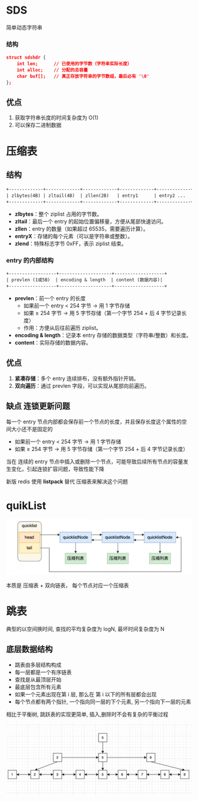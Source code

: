 # SDS

简单动态字符串

### 结构

```json
struct sdshdr {
    int len;      // 已使用的字节数（字符串实际长度）
    int alloc;    // 分配的总容量
    char buf[];   // 真正存放字符串的字节数组，最后必有 '\0'
};
```

## 优点

1. 获取字符串长度的时间复杂度为 O(1)
2. 可以保存二进制数据

# 压缩表

## 结构

```tex
+-------------+-------------+-------------+-------------+-------------+---------+
| zlbytes(4B) | zltail(4B)  | zllen(2B)   | entry1      | entry2 ...  | zlend(1B)
+-------------+-------------+-------------+-------------+-------------+---------+
```

- **zlbytes**：整个 ziplist 占用的字节数。
- **zltail**：最后一个 entry 的起始位置偏移量，方便从尾部快速访问。
- **zllen**：entry 的数量（如果超过 65535，需要遍历计算）。
- **entryX**：存储的每个元素（可以是字符串或整数）。
- **zlend**：特殊标志字节 0xFF，表示 ziplist 结束。

### **entry 的内部结构**

```tex
+------------------+--------------------+-------------------+
| prevlen (1或5B)  | encoding & length  | content (数据内容)|
+------------------+--------------------+-------------------+
```

- **prevlen**：前一个 entry 的长度
	- 如果前一个 entry < 254 字节 → 用 1 字节存储
	- 如果 ≥ 254 字节 → 用 5 字节存储（第一个字节 254 + 后 4 字节记录长度）
	- 作用：方便从后往前遍历 ziplist。
- **encoding & length**：记录本 entry 存储的数据类型（字符串/整数）和长度。
- **content**：实际存储的数据内容。

##  优点

1. **紧凑存储**：多个 entry 连续排布，没有额外指针开销。
2. **双向遍历**：通过 prevlen 字段，可以实现从尾部向前遍历。

## 缺点 连锁更新问题

每一个 entry 节点内部都会保存前一个节点的长度，并且保存长度这个属性的空间大小还不是固定的

- 如果前一个 entry < 254 字节 → 用 1 字节存储
- 如果 ≥ 254 字节 → 用 5 字节存储（第一个字节 254 + 后 4 字节记录长度）

当在 连续的 entry 节点中插入或删除一个节点，可能导致后续所有节点的容量发生变化，引起连锁扩容问题，导致性能下降

新版 redis 使用 **listpack** 替代 压缩表来解决这个问题

# quikList

![image-20250817173212053](./image/%E5%9F%BA%E6%9C%AC%E6%95%B0%E6%8D%AE%E7%BB%93%E6%9E%84//image-20250817173212053.png)

本质是 压缩表 + 双向链表， 每个节点对应一个压缩表

# 跳表

典型的以空间换时间, 查找的平均复杂度为 logN, 最坏时间复杂度为 N

## **底层数据结构**

- 跳表由多层结构构成
- 每一层都是一个有序链表
- 查找是从最顶层开始
- 最底层包含所有元素
- 如果一个元素出现在第 i 层, 那么在 第 i 以下的所有层都会出现
- 每个节点都有两个指针, 一个指向同一层的下个元素, 另一个指向下一层的元素

相比于平衡树, 跳跃表的实现更简单, 插入,删除时不会有复杂的平衡过程

![image-20250817173448912](./image/%E5%9F%BA%E6%9C%AC%E6%95%B0%E6%8D%AE%E7%BB%93%E6%9E%84//image-20250817173448912.png)